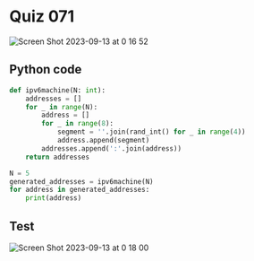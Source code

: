 # Quiz 071

![Screen Shot 2023-09-13 at 0 16 52](https://github.com/jovanovicjanna/year2/assets/111895127/d7e264f8-76f9-4310-aacf-160046a389c7)

## Python code

```.py
def ipv6machine(N: int):
    addresses = []
    for _ in range(N):
        address = []
        for _ in range(8):
            segment = ''.join(rand_int() for _ in range(4))
            address.append(segment)
        addresses.append(':'.join(address))
    return addresses

N = 5
generated_addresses = ipv6machine(N)
for address in generated_addresses:
    print(address)
```

## Test
![Screen Shot 2023-09-13 at 0 18 00](https://github.com/jovanovicjanna/year2/assets/111895127/48c9fdd2-a70c-490b-a6fc-91f95458a082)
